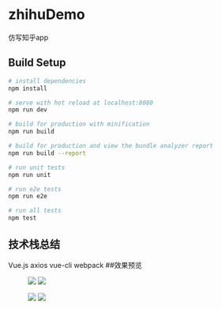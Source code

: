 # zhihuDemo
仿写知乎app

## Build Setup

``` bash
# install dependencies
npm install

# serve with hot reload at localhost:8080
npm run dev

# build for production with minification
npm run build

# build for production and view the bundle analyzer report
npm run build --report

# run unit tests
npm run unit

# run e2e tests
npm run e2e

# run all tests
npm test
```   
## 技术栈总结
Vue.js
axios
vue-cli
webpack
##效果预览
<figure class="half">
    <img src="http://upload-images.jianshu.io/upload_images/9381131-2020b42cc26d5284.png?imageMogr2/auto-orient/strip%7CimageView2/2/w/1240">
    <img src="http://upload-images.jianshu.io/upload_images/9381131-f614046c322a4b30.png?imageMogr2/auto-orient/strip%7CimageView2/2/w/1240">
</figure>
<figure class="half">
    <img src="http://upload-images.jianshu.io/upload_images/9381131-1ae68648776b3c00.png?imageMogr2/auto-orient/strip%7CimageView2/2/w/1240">
    <img src="http://upload-images.jianshu.io/upload_images/9381131-2ecb6fd2ddf24736.png?imageMogr2/auto-orient/strip%7CimageView2/2/w/1240">
</figure>

 


